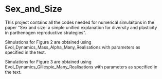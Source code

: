 # Sex_and_Size
This project contains all the codes needed for numerical simulaitons in the paper "Sex and size: a simple unified explanation for diversity and plasticity in parthenogen reproductive strategies".

Simulations for Figure 2 are obtained using Evol_Dynamics_Mass_Alpha_Many_Realisations with parameters as specified in the text.

Simulations for Figure 3 are obtained using Evol_Dynamics_Gillespie_Many_Realisations with parameters as specified in the text.
